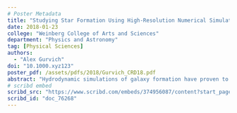 ```yaml
---
# Poster Metadata
title: "Studying Star Formation Using High-Resolution Numerical Simulations of Galaxy Formation"
date: 2018-01-23
college: "Weinberg College of Arts and Sciences"
department: "Physics and Astronomy"
tag: [Physical Sciences]
authors:
  - "Alex Gurvich"
doi: "10.1000.xyz123"
poster_pdf: /assets/pdfs/2018/Gurvich_CRD18.pdf
abstract: "Hydrodynamic simulations of galaxy formation have proven to be incredibly useful tools in understanding the nature of star formation. Many modern simulations have identified the importance of and implemented new and powerful schemes for including the stellar feedback processes that regulate star formation, such as the FIRE simulations. The FIRE galaxy formation simulations use a self consistent star formation scheme that requires gas be gravitationally bound, sufficiently dense, and sufficiently cold. This results in galaxies with a realistic population of stars with spatial distributions, ages, ambient properties, and that match the observationally-inferred star formation histories of galaxies. Subsequently, these stars launch realistic populations of supernovae with physical clustering in time and space without relying on any ad hoc scheme to account for this critical effect in generating additional momentum from expanding supernova remnants. Using these simulated galaxies, we study how the star formation rate evolves with time and eventually self-regulates as the weight of the star-forming material is balanced with the turbulent and thermal pressure support generated by feedback processes. We find that when these pressures are out of balance star formation can take on a “bursty” character as the system wildly overshoots the equilibrium state.  Eventually however the galaxy “settles down,” falling onto the observed Kennicutt-Schmidt star formation relation after many billions of years of evolution. Future studies and simulations will be necessary to understand by what mechanism galaxies transition from the bursty, and out of equilibrium, state to their more time-steady counterpart."
# scribd embed
scribd_src: "https://www.scribd.com/embeds/374956087/content?start_page=1&view_mode=scroll&access_key=key-RVpznT9abXuyxtFQYTfH&show_recommendations=true"
scribd_id: "doc_76268"
---
```

